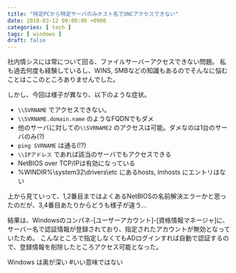 ```yaml
---
title: "特定PCから特定サーバのみホスト名でUNCアクセスできない"
date: 2018-03-12 00:00:00 +0900
categories: [ tech ]
tags: [ windows ]
draft: false
---
```


社内情シスには常について回る、ファイルサーバーアクセスできない問題。
私も過去何度も経験しているし、WINS, SMBなどの知識もあるのでそんなに悩むことはここのところありませんでした。

しかし、今回は様子が異なり、以下のような症状。

* `\\SVRNAME` でアクセスできない。
* `\\SVRNAME.domain.name` のようなFQDNでもダメ
* 他のサーバに対しての`\\SVRNAME2` のアクセスは可能。ダメなのは1台のサーバのみ(?)
* `ping SVRNAME` は通る(!?)
* `\\IPアドレス` であれば該当のサーバでもアクセスできる
* NetBIOS over TCP/IPは有効になっている
* %WINDIR%\system32\drivers\etc にあるhosts, lmhosts にエントリはない

上から見ていって、1,2番目まではよくあるNetBIOSの名前解決エラーかと思ったのだが、3,4番目あたりからどうも様子が違う...

結果は、Windowsのコンパネ-[ユーザーアカウント]-[資格情報マネージャ]に、サーバー名で認証情報が登録されており、指定されたアカウントが無効となっていたため。
こんなところで指定しなくてもADログインすれば自動で認証するので、登録情報を削除したところアクセス可能となった。

Windows は奥が深い #いい意味ではない

